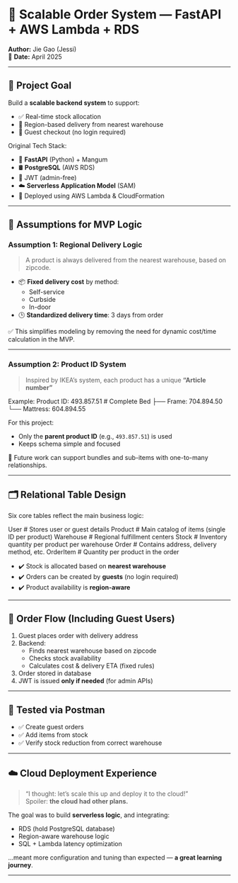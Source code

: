 # 🛒 Scalable Order System — FastAPI + AWS Lambda + RDS

**Author:** Jie Gao (Jessi)  
📅 **Date:** April 2025

---

## 🧱 Project Goal

Build a **scalable backend system** to support:

- ✅ Real-time stock allocation
- 🚚 Region-based delivery from nearest warehouse
- 🛒 Guest checkout (no login required)

Original Tech Stack:

- 🐍 **FastAPI** (Python) + Mangum
- 🛢️ **PostgreSQL** (AWS RDS)
- 🔐 JWT (admin-free)
- ☁️ **Serverless Application Model** (SAM)
- 🧱 Deployed using AWS Lambda & CloudFormation

---

## 🧠 Assumptions for MVP Logic

### Assumption 1: Regional Delivery Logic

> A product is always delivered from the nearest warehouse, based on zipcode.

- 📦 **Fixed delivery cost** by method:
  - Self-service
  - Curbside
  - In-door
- 🕒 **Standardized delivery time**: 3 days from order

✅ This simplifies modeling by removing the need for dynamic cost/time calculation in the MVP.

---

### Assumption 2: Product ID System

> Inspired by IKEA’s system, each product has a unique **“Article number”**

Example:
Product ID: 493.857.51 # Complete Bed ├── Frame: 704.894.50 └── Mattress: 604.894.55

For this project:

- Only the **parent product ID** (e.g., `493.857.51`) is used
- Keeps schema simple and focused

🔧 Future work can support bundles and sub-items with one-to-many relationships.

---

## 🗂 Relational Table Design

Six core tables reflect the main business logic:

User # Stores user or guest details
Product # Main catalog of items (single ID per product)
Warehouse # Regional fulfillment centers
Stock # Inventory quantity per product per warehouse
Order # Contains address, delivery method, etc.
OrderItem # Quantity per product in the order

- ✔️ Stock is allocated based on **nearest warehouse**
- ✔️ Orders can be created by **guests** (no login required)
- ✔️ Product availability is **region-aware**

---

## 🔄 Order Flow (Including Guest Users)

1. Guest places order with delivery address
2. Backend:
   - Finds nearest warehouse based on zipcode
   - Checks stock availability
   - Calculates cost & delivery ETA (fixed rules)
3. Order stored in database
4. JWT is issued **only if needed** (for admin APIs)

---

## 🔬 Tested via Postman

- ✅ Create guest orders
- ✅ Add items from stock
- ✅ Verify stock reduction from correct warehouse

---

## ☁️ Cloud Deployment Experience

> “I thought: let’s scale this up and deploy it to the cloud!”  
> Spoiler: **the cloud had other plans.**

The goal was to build **serverless logic**, and integrating:

- RDS (hold PostgreSQL database)
- Region-aware warehouse logic
- SQL + Lambda latency optimization

...meant more configuration and tuning than expected — **a great learning journey**.

---
